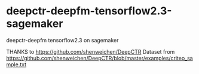 # deepctr-deepfm-tensorflow2.3-sagemaker
deepctr-deepfm tensorflow2.3 on sagemaker

THANKS to https://github.com/shenweichen/DeepCTR 
Dataset from https://github.com/shenweichen/DeepCTR/blob/master/examples/criteo_sample.txt
